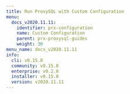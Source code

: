 ```yaml
---
title: Run ProxySQL with Custom Configuration
menu:
  docs_v2020.11.11:
    identifier: prx-configuration
    name: Custom Configuration
    parent: prx-proxysql-guides
    weight: 30
menu_name: docs_v2020.11.11
info:
  cli: v0.15.0
  community: v0.15.0
  enterprise: v0.2.0
  installer: v0.15.0
  version: v2020.11.11
---
```


